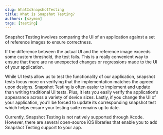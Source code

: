 ```yaml
---
slug: WhatIsSnapshotTesting
title: What is Snapshot Testing?
authors: [szymon]
tags: [testing]
---
```


Snapshot Testing involves comparing the UI of an application against a set of reference images to ensure correctness.

If the difference between the actual UI and the reference image exceeds some custom threshold, the test fails. This is a really convenient way to ensure that there are no unexpected changes or regressions made to the UI of your application.

While UI tests allow us to test the functionality of our application, snapshot tests focus more on verifying that the implementation matches the agreed upon designs. Snapshot Testing is often easier to implement and update than writing traditional UI tests. Plus, it lets you easily verify the application’s appearance across a variety of device sizes. Lastly, if you change the UI of your application, you’ll be forced to update its corresponding snapshot test which helps ensure your testing suite remains up to date.

Currently, Snapshot Testing is not natively supported through Xcode. However, there are several open-source iOS libraries that enable you to add Snapshot Testing support to your app.
